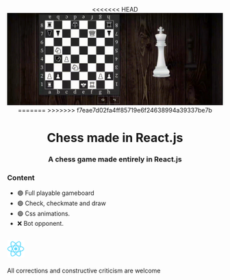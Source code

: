 <div id = "header" align = "center">
<<<<<<< HEAD
    <img src="https://raw.githubusercontent.com/ccccristian/chess/main/presentation.gif?token=GHSAT0AAAAAACMMZ7WU3AZR5FOQIDWWVKWIZNGUWIA" width="600" />
=======
>>>>>>> f7eae7d02fa4ff85719e6f24638994a39337be7b
    <h1 align = "center">Chess made in React.js</h1>
    <h3 align = "center">A chess game made entirely in React.js</h3>
</div>

### Content

- 🟢 Full playable gameboard
- 🟢 Check, checkmate and draw
- 🟢 Css animations.
- ❌ Bot opponent.


<img src="https://raw.githubusercontent.com/devicons/devicon/master/icons/react/react-original.svg" title = "React" alt="React" width = "40" height = "40"/>&nbsp;
---

All corrections and constructive criticism are welcome 
